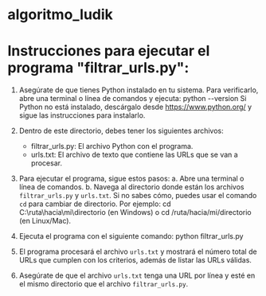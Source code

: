 # algoritmo_ludik

# Instrucciones para ejecutar el programa "filtrar_urls.py":

1. Asegúrate de que tienes Python instalado en tu sistema. Para verificarlo, abre una terminal o línea de comandos y ejecuta:
   python --version
   Si Python no está instalado, descárgalo desde https://www.python.org/ y sigue las instrucciones para instalarlo.

2. Dentro de este directorio, debes tener los siguientes archivos:
   - filtrar_urls.py: El archivo Python con el programa.
   - urls.txt: El archivo de texto que contiene las URLs que se van a procesar.

3. Para ejecutar el programa, sigue estos pasos:
   a. Abre una terminal o línea de comandos.
   b. Navega al directorio donde están los archivos `filtrar_urls.py` y `urls.txt`. 
      Si no sabes cómo, puedes usar el comando `cd` para cambiar de directorio. Por ejemplo:
      cd C:\ruta\hacia\mi\directorio (en Windows) o cd /ruta/hacia/mi/directorio (en Linux/Mac).
      
4. Ejecuta el programa con el siguiente comando:
   python filtrar_urls.py

5. El programa procesará el archivo `urls.txt` y mostrará el número total de URLs que cumplen con los criterios, además de listar las URLs válidas.

6. Asegúrate de que el archivo `urls.txt` tenga una URL por línea y esté en el mismo directorio que el archivo `filtrar_urls.py`.

